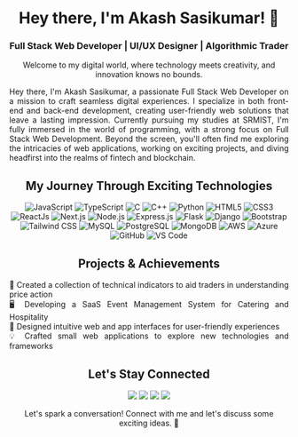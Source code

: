 <!-- Header -->
<p align="center">
</p>
<h1 align="center">Hey there, I'm Akash Sasikumar! 🚀</h1>
<h3 align="center">Full Stack Web Developer | UI/UX Designer | Algorithmic Trader</h3>
<p align="center">Welcome to my digital world, where technology meets creativity, and innovation knows no bounds.</p>

<!-- About Me -->
<div style="max-width: 800px; margin: 0 auto;">
  <p align="justify">
    Hey there, I'm Akash Sasikumar, a passionate Full Stack Web Developer on a mission to craft seamless digital experiences.
    I specialize in both front-end and back-end development, creating user-friendly web solutions that leave a lasting impression.
    Currently pursuing my studies at SRMIST, I'm fully immersed in the world of programming, with a strong focus on Full Stack Web Development.
    Beyond the screen, you'll often find me exploring the intricacies of web applications, working on exciting projects, and diving headfirst into the realms of fintech and blockchain.
  </p>
</div>

<!-- Skills -->
<div>
<h2 align="center">My Journey Through Exciting Technologies</h2>
  <p align="center">
    <!-- Programming Languages -->
    <img alt="JavaScript" src="https://img.shields.io/badge/javascript-%23323330.svg?&style=for-the-badge&logo=javascript&logoColor=%23F7DF1E" />
    <img alt="TypeScript" src="https://img.shields.io/badge/TypeScript-%23007ACC?style=for-the-badge&logo=typescript&logoColor=white" />
    <img alt="C" src="https://img.shields.io/badge/c-%2300599C.svg?&style=for-the-badge&logo=c&logoColor=white" />
    <img alt="C++" src="https://img.shields.io/badge/c++-%2300599C.svg?&style=for-the-badge&logo=c%2B%2B&ogoColor=white" />
    <img alt="Python" src="https://img.shields.io/badge/python-%2314354C.svg?style=for-the-badge&logo=python&logoColor=white"/>
    <!-- Web Development -->
    <img alt="HTML5" src="https://img.shields.io/badge/html5-%23E34F26.svg?&style=for-the-badge&logo=html5&logoColor=white" />
    <img alt="CSS3" src="https://img.shields.io/badge/css3-%231572B6.svg?&style=for-the-badge&logo=css3&logoColor=white" />
    <img alt="ReactJs" src="https://img.shields.io/badge/React-20232A?style=for-the-badge&logo=react&logoColor=61DAFB" />
    <img alt="Next.js" src="https://img.shields.io/badge/Next.js-%23000000.svg?style=for-the-badge&logo=next.js&logoColor=white" />
    <img alt="Node.js" src="https://img.shields.io/badge/Node.js-%23339933.svg?style=for-the-badge&logo=node.js&logoColor=white" />
    <img alt="Express.js" src="https://img.shields.io/badge/Express.js-%23000000.svg?style=for-the-badge&logo=express&logoColor=white" />
    <img alt="Flask" src="https://img.shields.io/badge/flask-%23000.svg?&style=for-the-badge&logo=flask&logoColor=white" />
    <img alt="Django" src="https://img.shields.io/badge/django-%23092E20.svg?&style=for-the-badge&logo=django&logoColor=white" />
    <img alt="Bootstrap" src="https://img.shields.io/badge/bootstrap-%23563D7C.svg?style=for-the-badge&logo=bootstrap&logoColor=white" />
    <img alt="Tailwind CSS" src="https://img.shields.io/badge/Tailwind_CSS-%23006DB7?style=for-the-badge&logo=tailwind-css&logoColor=white" />
    <!-- Databases -->
    <img alt="MySQL" src="https://img.shields.io/badge/MySQL-00000F?style=for-the-badge&logo=mysql&logoColor=white" />
    <img alt="PostgreSQL" src="https://img.shields.io/badge/PostgreSQL-316192?style=for-the-badge&logo=postgresql&logoColor=white" />
    <img alt="MongoDB" src="https://img.shields.io/badge/MongoDB-white?style=for-the-badge&logo=mongodb&logoColor=4EA94B" />
    <!-- Cloud & DevOps -->
    <img alt="AWS" src="https://img.shields.io/badge/AWS-%23FF9900.svg?style=for-the-badge&logo=amazon-aws&logoColor=white" />
    <img alt="Azure" src="https://img.shields.io/badge/Microsoft_Azure-0089D6?style=for-the-badge&logo=microsoft-azure&logoColor=white" />
    <img alt="GitHub" src="https://img.shields.io/badge/github-%23121011.svg?style=for-the-badge&logo=github&logoColor=white" />
    <img alt="VS Code" src="https://img.shields.io/badge/Visual_Studio_Code-0078D4?style=for-the-badge&logo=visual%20studio%20code&logoColor=white" />
  </p>
</div>

<!-- Projects & Achievements -->
<h2 align="center">Projects & Achievements</h2>
<div style="max-width: 600px; margin: 0 auto;">
<p align="justify">
  🚀 Created a collection of technical indicators to aid traders in understanding price action
  <br>
  🖥️ Developing a SaaS Event Management System for Catering and Hospitality
  <br>
  🎨 Designed intuitive web and app interfaces for user-friendly experiences
  <br>
  💡 Crafted small web applications to explore new technologies and frameworks
</p>
</div>

<!-- Connect -->
<h2 align="center">Let's Stay Connected</h2>
<p align="center">
  <a href="mailto:akashsasikumar47@gmail.com"><img
      src="https://img.shields.io/badge/Gmail-Email-red?style=for-the-badge&logo=gmail"></a>
  <a href="https://www.linkedin.com/in/akash-sasikumar47"><img
      src="https://img.shields.io/badge/LinkedIn-Connect-blue?style=for-the-badge&logo=linkedin"></a>
  <a href="https://www.facebook.com/AkashSasikumar47?mibextid=LQQJ4d">
  <img src="https://img.shields.io/badge/Facebook-Follow-1877F2?style=for-the-badge&logo=facebook"></a>
  <a href="https://instagram.com/akash__sasikumar?igshid=MjEwN2IyYWYwYw=="><img
      src="https://img.shields.io/badge/Instagram-Follow-E4405F?style=for-the-badge&logo=instagram"></a>
</p>


<p align="center">
  Let's spark a conversation! Connect with me and let's discuss some exciting ideas. 💬
</p>
